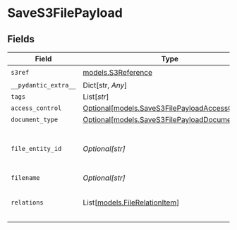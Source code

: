 # SaveS3FilePayload


## Fields

| Field                                                                                          | Type                                                                                           | Required                                                                                       | Description                                                                                    | Example                                                                                        |
| ---------------------------------------------------------------------------------------------- | ---------------------------------------------------------------------------------------------- | ---------------------------------------------------------------------------------------------- | ---------------------------------------------------------------------------------------------- | ---------------------------------------------------------------------------------------------- |
| `s3ref`                                                                                        | [models.S3Reference](../models/s3reference.md)                                                 | :heavy_check_mark:                                                                             | N/A                                                                                            |                                                                                                |
| `__pydantic_extra__`                                                                           | Dict[str, *Any*]                                                                               | :heavy_minus_sign:                                                                             | N/A                                                                                            |                                                                                                |
| `tags`                                                                                         | List[*str*]                                                                                    | :heavy_minus_sign:                                                                             | N/A                                                                                            |                                                                                                |
| `access_control`                                                                               | [Optional[models.SaveS3FilePayloadAccessControl]](../models/saves3filepayloadaccesscontrol.md) | :heavy_minus_sign:                                                                             | N/A                                                                                            |                                                                                                |
| `document_type`                                                                                | [Optional[models.SaveS3FilePayloadDocumentType]](../models/saves3filepayloaddocumenttype.md)   | :heavy_minus_sign:                                                                             | N/A                                                                                            |                                                                                                |
| `file_entity_id`                                                                               | *Optional[str]*                                                                                | :heavy_minus_sign:                                                                             | if passed, adds a new version to existing file entity                                          |                                                                                                |
| `filename`                                                                                     | *Optional[str]*                                                                                | :heavy_minus_sign:                                                                             | N/A                                                                                            | document.pdf                                                                                   |
| `relations`                                                                                    | List[[models.FileRelationItem](../models/filerelationitem.md)]                                 | :heavy_minus_sign:                                                                             | List of entities to relate the file to                                                         |                                                                                                |